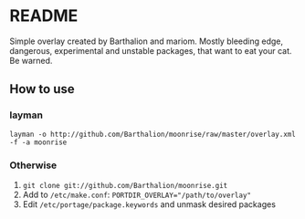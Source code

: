 # README

Simple overlay created by Barthalion and mariom. Mostly bleeding edge, dangerous, experimental and unstable packages, that want to eat your cat. Be warned.

## How to use
### layman
    layman -o http://github.com/Barthalion/moonrise/raw/master/overlay.xml -f -a moonrise 

### Otherwise
1. ``git clone git://github.com/Barthalion/moonrise.git``
2. Add to ``/etc/make.conf``:
``PORTDIR_OVERLAY="/path/to/overlay"``
3. Edit ``/etc/portage/package.keywords`` and unmask desired packages
